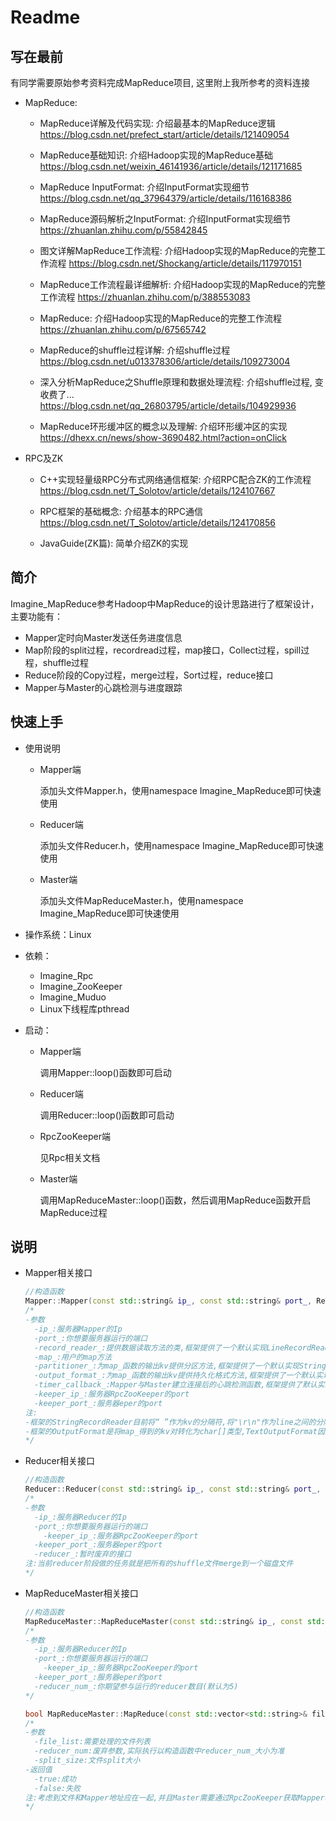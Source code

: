 # Readme

## 写在最前
有同学需要原始参考资料完成MapReduce项目, 这里附上我所参考的资料连接

- MapReduce:
  - MapReduce详解及代码实现: 介绍最基本的MapReduce逻辑
                  https://blog.csdn.net/prefect_start/article/details/121409054

  - MapReduce基础知识: 介绍Hadoop实现的MapReduce基础
                  https://blog.csdn.net/weixin_46141936/article/details/121171685

  - MapReduce InputFormat: 介绍InputFormat实现细节
                  https://blog.csdn.net/qq_37964379/article/details/116168386

  - MapReduce源码解析之InputFormat: 介绍InputFormat实现细节
                  https://zhuanlan.zhihu.com/p/55842845

  - 图文详解MapReduce工作流程: 介绍Hadoop实现的MapReduce的完整工作流程
                  https://blog.csdn.net/Shockang/article/details/117970151

  - MapReduce工作流程最详细解析: 介绍Hadoop实现的MapReduce的完整工作流程
                  https://zhuanlan.zhihu.com/p/388553083

  - MapReduce: 介绍Hadoop实现的MapReduce的完整工作流程
                  https://zhuanlan.zhihu.com/p/67565742

  - MapReduce的shuffle过程详解: 介绍shuffle过程
                  https://blog.csdn.net/u013378306/article/details/109273004

  - 深入分析MapReduce之Shuffle原理和数据处理流程: 介绍shuffle过程, 变收费了...
                  https://blog.csdn.net/qq_26803795/article/details/104929936

  - MapReduce环形缓冲区的概念以及理解: 介绍环形缓冲区的实现
                  https://dhexx.cn/news/show-3690482.html?action=onClick
  
- RPC及ZK
  - C++实现轻量级RPC分布式网络通信框架: 介绍RPC配合ZK的工作流程
                  https://blog.csdn.net/T_Solotov/article/details/124107667
                                      
  - RPC框架的基础概念: 介绍基本的RPC通信
                  https://blog.csdn.net/T_Solotov/article/details/124170856
  
  - JavaGuide(ZK篇): 简单介绍ZK的实现

## 简介

Imagine_MapReduce参考Hadoop中MapReduce的设计思路进行了框架设计，主要功能有：

- Mapper定时向Master发送任务进度信息
- Map阶段的split过程，recordread过程，map接口，Collect过程，spill过程，shuffle过程
- Reduce阶段的Copy过程，merge过程，Sort过程，reduce接口
- Mapper与Master的心跳检测与进度跟踪

## 快速上手

- 使用说明

  - Mapper端

    添加头文件Mapper.h，使用namespace Imagine_MapReduce即可快速使用

  - Reducer端

    添加头文件Reducer.h，使用namespace Imagine_MapReduce即可快速使用

  - Master端

    添加头文件MapReduceMaster.h，使用namespace Imagine_MapReduce即可快速使用

- 操作系统：Linux

- 依赖：

  - Imagine_Rpc
  - Imagine_ZooKeeper
  - Imagine_Muduo
  - Linux下线程库pthread

- 启动：

  - Mapper端

    调用Mapper::loop()函数即可启动

  - Reducer端

    调用Reducer::loop()函数即可启动
  
  - RpcZooKeeper端
  
    见Rpc相关文档
  
  - Master端
  
    调用MapReduceMaster::loop()函数，然后调用MapReduce函数开启MapReduce过程


## 说明

- Mapper相关接口

  ```cpp
  //构造函数
  Mapper::Mapper(const std::string& ip_, const std::string& port_, RecordReader<reader_key,reader_value>* record_reader_=nullptr, MAP map_=nullptr, Partitioner<key>* partitioner_=nullptr, OutputFormat<key,value>* output_format_=nullptr, MAPTIMER timer_callback_=nullptr, const std::string& keeper_ip_="", const std::string& keeper_port_="");
  /*
  -参数
  	-ip_:服务器Mapper的Ip
  	-port_:你想要服务器运行的端口
  	-record_reader_:提供数据读取方法的类,框架提供了一个默认实现LineRecordReader(将一行数据按kv读入),若要实现自己方法,需要继承Record_Reader
  	-map_:用户的map方法
  	-partitioner_:为map_函数的输出kv提供分区方法,框架提供了一个默认实现StringRecordReader(对std::string类型的输出key进行哈希分区),若要实现自己方法,需要继承Partitioner
  	-output_format_:为map_函数的输出kv提供持久化格式方法,框架提供了一个默认实现TextOutputFormat(对std::string类型的key以及int类型的value进行持久化),若要实现自己方法,需要继承OutputFormat
  	-timer_callback_:Mapper与Master建立连接后的心跳检测函数,框架提供了默认实现(可发送任务进度信息),传nullptr即可
  	-keeper_ip_:服务器RpcZooKeeper的port
  	-keeper_port_:服务器eper的port
  注:
  -框架的StringRecordReader目前将“ ”作为kv的分隔符,将"\r\n"作为line之间的分隔符,暂未作异常处理,因此kv中最好不要出现这三个字符
  -框架的OutputFormat是将map_得到的kv对转化为char[]类型,TextOutputFormat因为一些特殊原因暂未将value值进行持久化
  */
  ```

- Reducer相关接口

  ```cpp
  //构造函数
  Reducer::Reducer(const std::string& ip_, const std::string& port_, const std::string& keeper_ip_="", const std::string& keeper_port_="", ReduceCallback reduce_=nullptr);
  /*
  -参数
  	-ip_:服务器Reducer的Ip
  	-port_:你想要服务器运行的端口
      -keeper_ip_:服务器RpcZooKeeper的port
  	-keeper_port_:服务器eper的port
  	-reducer_:暂时废弃的接口
  注:当前reducer阶段做的任务就是把所有的shuffle文件merge到一个磁盘文件
  */
  ```
  
- MapReduceMaster相关接口

  ```cpp
  //构造函数
  MapReduceMaster::MapReduceMaster(const std::string& ip_, const std::string& port_, const std::string& keeper_ip_, const std::string& keeper_port_, const int reducer_num_=DEFAULT_REDUCER_NUM);
  /*
  -参数
  	-ip_:服务器Reducer的Ip
  	-port_:你想要服务器运行的端口
      -keeper_ip_:服务器RpcZooKeeper的port
  	-keeper_port_:服务器eper的port
  	-reducer_num_:你期望参与运行的reducer数目(默认为5)
  */
  
  bool MapReduceMaster::MapReduce(const std::vector<std::string>& file_list, const int reducer_num=DEFAULT_REDUCER_NUM, const int split_size=DEFAULT_READ_SPLIT_SIZE);
  /*
  -参数
  	-file_list:需要处理的文件列表
  	-reducer_num:废弃参数,实际执行以构造函数中reducer_num_大小为准
  	-split_size:文件split大小
  -返回值
  	-true:成功
  	-false:失败
  注:考虑到文件和Mapper地址应在一起,并且Master需要通过RpcZooKeeper获取Mapper地址,暂时没有设计如何保证获取的Mapper本地一定有文件,因此当前只支持处理单Mapper处理单文件,但是支持对文件进行分片(Split)
  */
  ```
  
  